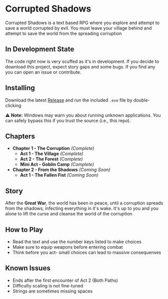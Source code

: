 # Corrupted Shadows

Corrupted Shadows is a text based RPG where you explore and attempt to save a world corrupted by evil. You must leave your village behind and attempt to save the world from the spreading corruption

## In Development State
The code right now is very scuffed as it's in development. If you decide to download this project, expect story gaps and some bugs. If you find any you can open an issue or contribute.

## Installing
Download the latest [Release](https://github.com/Priestytheplushie/Priestys-Quest/releases) and run the included `.exe` file by double-clicking

⚠️ **Note:** Windows may warn you about running unknown applications. You can safely bypass this if you trust the source (i.e., this repo).

## Chapters

- **Chapter 1 - The Corruption** *(Complete)*
  - **Act 1 - The Village** *(Complete)*
  - **Act 2 - The Forest** *(Complete)*
  - **Mini Act - Goblin Camp** *(Complete)*
- **Chapter 2 - From the Shadows** *(Coming Soon)*
  - **Act 1 - The Fallen Fist** *(Coming Soon)*

## Story
After the **Great War**, the world has been in peace, until a corruption spreads from the shadows, infecting everything in it's wake. It's up to you and you alone to lift the curse and cleanse the world of the corruption

## How to Play
- Read the text and use the number keys listed to make choices
- Make sure to equip weapons before entering combat
- Think before you act- small choices can lead to massive consequenses

## Known Issues
- Ends after the first encounter of Act 2 (Both Paths)
- Difficulty scaling is not fine-tuned
- Strings are sometimes missing spaces
